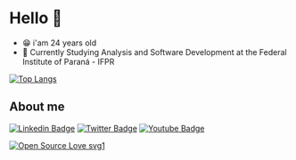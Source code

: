 # Hello 👋

- :grin:	i'am 24 years old
- :open_book:	Currently Studying Analysis and Software Development at the Federal Institute of Paraná - IFPR

[![Top Langs](https://github-readme-stats.vercel.app/api/top-langs/?username=trallerd&layout=compact&theme=dracula)](https://github.com/trallerd/github-readme-stats) 

## About me

[![Linkedin Badge](https://img.shields.io/badge/LinkedIn-0077B5?style=for-the-badge&logo=linkedin&logoColor=white)](https://www.linkedin.com/in/jeszgoncalves/)
[![Twitter Badge](https://img.shields.io/badge/Twitter-1DA1F2?style=for-the-badge&logo=twitter&logoColor=white)](https://twitter.com/trallerd)
[![Youtube Badge](https://img.shields.io/badge/YouTube-FF0000?style=for-the-badge&logo=youtube&logoColor=white)](https://www.youtube.com/channel/UCHmlPQF6AVr3y7fj7TE-7Hw)

[![Open Source Love svg1](https://badges.frapsoft.com/os/v1/open-source.svg?v=103)](https://github.com/ellerbrock/open-source-badges/)








